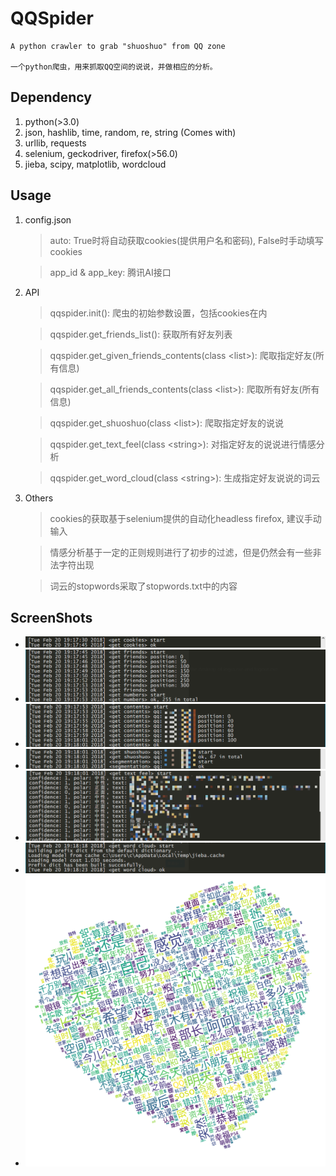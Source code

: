 # QQSpider
```
A python crawler to grab "shuoshuo" from QQ zone

一个python爬虫，用来抓取QQ空间的说说，并做相应的分析。
```

## Dependency
1. python(>3.0)
2. json, hashlib, time, random, re, string (Comes with)
3. urllib, requests
4. selenium, geckodriver, firefox(>56.0)
5. jieba, scipy, matplotlib, wordcloud

## Usage

1. config.json
    > auto: True时将自动获取cookies(提供用户名和密码), False时手动填写cookies

    > app_id & app_key: 腾讯AI接口

2. API
    > qqspider.init(): 爬虫的初始参数设置，包括cookies在内

    > qqspider.get_friends_list(): 获取所有好友列表
    
    > qqspider.get_given_friends_contents(class \<list>): 爬取指定好友(所有信息)

    > qqspider.get_all_friends_contents(class \<list>): 爬取所有好友(所有信息)

    > qqspider.get_shuoshuo(class \<list>): 爬取指定好友的说说

    > qqspider.get_text_feel(class \<string>): 对指定好友的说说进行情感分析

    > qqspider.get_word_cloud(class \<string>): 生成指定好友说说的词云 

3. Others
    > cookies的获取基于selenium提供的自动化headless firefox, 建议手动输入

    > 情感分析基于一定的正则规则进行了初步的过滤，但是仍然会有一些非法字符出现

    > 词云的stopwords采取了stopwords.txt中的内容



## ScreenShots
- ![](./images/1.png)
- ![](./images/2.png)
- ![](./images/3.png)
- ![](./images/4.png)
- ![](./images/5.png)
- ![](./images/6.png)
- ![](./images/7.PNG)


